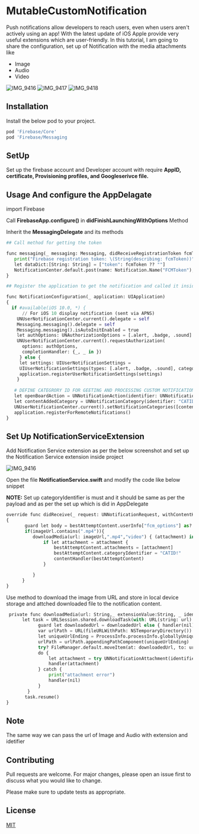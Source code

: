 # MutableCustomNotification

Push notifications allow developers to reach users, even when users aren't actively using an app! With the latest update of iOS Apple provide very useful extensions which are user-friendly. In this tutorial, I am going to share the configuration, set up of Notification with the media attachments like 
* Image
* Audio
* Video

![IMG_9416](https://user-images.githubusercontent.com/84714866/120181588-e4532000-c22a-11eb-88a5-4d2de873694d.PNG)
![IMG_9417](https://user-images.githubusercontent.com/84714866/120181601-eae19780-c22a-11eb-9880-c3684a30a2ac.PNG)
![IMG_9418](https://user-images.githubusercontent.com/84714866/120181603-ec12c480-c22a-11eb-83b1-0311cee247ea.PNG)

## Installation

Install the below pod to your project.

```bash
pod 'Firebase/Core'
pod 'Firebase/Messaging
```
## SetUp

Set up the firebase account and Developer account with require **AppID, certificate, Provisioning profiles, and Googleserivce file.**

## Usage And configure the AppDelagate
import Firebase

Call **FirebaseApp.configure()** in **didFinishLaunchingWithOptions** Method

Inherit the **MessagingDelegate** and its methods

```python
## Call method for getting the token  

func messaging(_ messaging: Messaging, didReceiveRegistrationToken fcmToken: String?) {
   print("Firebase registration token: \(String(describing: fcmToken))")
   let dataDict:[String: String] = ["token": fcmToken ?? ""]
   NotificationCenter.default.post(name: Notification.Name("FCMToken"), object: nil,userInfo: dataDict)
}

## Register the application to get the notification and called it inside the didFinishLaunchingWithOptions

func NotificationConfiguration(_ application: UIApplication)
{
  if #available(iOS 10.0, *) {
      // For iOS 10 display notification (sent via APNS)
    UNUserNotificationCenter.current().delegate = self
    Messaging.messaging().delegate = self
    Messaging.messaging().isAutoInitEnabled = true
    let authOptions: UNAuthorizationOptions = [.alert, .badge, .sound]
    UNUserNotificationCenter.current().requestAuthorization(
      options: authOptions,
      completionHandler: {_, _ in })
     } else {
     let settings: UIUserNotificationSettings =
     UIUserNotificationSettings(types: [.alert, .badge, .sound], categories: nil)
     application.registerUserNotificationSettings(settings)
    }
        
   # DEFINE CATEGRORY ID FOR GEETING AND PROCESSING CUSTOM NOTIFICATION
   let openBoardAction = UNNotificationAction(identifier: UNNotificationDefaultActionIdentifier, title: "Open Board",             options:UNNotificationActionOptions.foreground)                              
   let contentAddedCategory = UNNotificationCategory(identifier: "CATID!", actions: [openBoardAction], intentIdentifiers: [], hiddenPreviewsBodyPlaceholder: "", options: .customDismissAction)
   UNUserNotificationCenter.current().setNotificationCategories([contentAddedCategory])
   application.registerForRemoteNotifications()        
}
```
## Set Up NotificationServiceExtension

Add Notification Service extension as per the below screenshot and set up the Notification Service extension inside project

![IMG_9416](https://user-images.githubusercontent.com/84714866/120182723-61cb6000-c22c-11eb-97f3-a78292abc6c3.png)

Open the file **NotificationService.swift** and modify the code like below snippet

**NOTE:** Set up categoryIdentifier is must and it should be same as per the payload and as per the set up which is did in AppDelegate
```python
override func didReceive(_ request: UNNotificationRequest, withContentHandler contentHandler: @escaping (UNNotificationContent) -> Void)
{
       guard let body = bestAttemptContent.userInfo["fcm_options"] as? Dictionary<String, Any>, let imageUrl = body["image"] as? String else { fatalError("Image        Link not found") }
       if(imageUrl.contains(".mp4")){
          downloadMedia(url: imageUrl,".mp4","video") { (attachment) in
              if let attachment = attachment {
                  bestAttemptContent.attachments = [attachment]
                  bestAttemptContent.categoryIdentifier = "CATID!"
                  contentHandler(bestAttemptContent)
              }

          }
      }
}
```
Use method to download the image from URL and store in local device storage and attched downloaded file to the notification content.

```python
 private func downloadMedia(url: String,_ extensionValue:String, _ identifier:String, handler: @escaping (UNNotificationAttachment?) -> Void) {{
      let task = URLSession.shared.downloadTask(with: URL(string: url)!) { (downloadedUrl, response, error) in
            guard let downloadedUrl = downloadedUrl else { handler(nil) ; return }
            var urlPath = URL(fileURLWithPath: NSTemporaryDirectory())
            let uniqueUrlEnding = ProcessInfo.processInfo.globallyUniqueString + extensionValue
            urlPath = urlPath.appendingPathComponent(uniqueUrlEnding)
            try? FileManager.default.moveItem(at: downloadedUrl, to: urlPath)
            do {
                let attachment = try UNNotificationAttachment(identifier: identifier, url: urlPath, options: nil)
                handler(attachment)
            } catch {
                print("attachment error")
                handler(nil)
            }
        }
       task.resume()
}
```
## Note
The same way we can pass the url of Image and Audio with extension and idetifier

## Contributing
Pull requests are welcome. For major changes, please open an issue first to discuss what you would like to change.

Please make sure to update tests as appropriate.

## License
[MIT](https://choosealicense.com/licenses/mit/)
